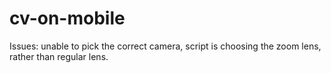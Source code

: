 # cv-on-mobile
 
Issues: unable to pick the correct camera, script is choosing the zoom lens, rather than regular lens.
